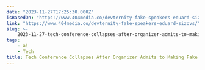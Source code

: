 ```yaml
---
date: "2023-11-27T17:25:30.000Z"
isBasedOn: "https://www.404media.co/devternity-fake-speakers-eduard-sizovs/"
link: "https://www.404media.co/devternity-fake-speakers-eduard-sizovs/"
slug: >-
    2023-11-27-tech-conference-collapses-after-organizer-admits-to-making-fake-auto-gener
tags:
    - ai
    - Tech
title: Tech Conference Collapses After Organizer Admits to Making Fake ‘Auto-Gener
---
```

